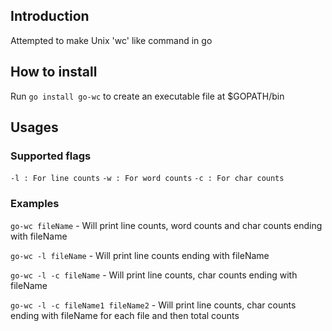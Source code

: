 ## Introduction
Attempted to make Unix 'wc' like command in go 

## How to install
Run `go install go-wc` to create an executable file at $GOPATH/bin

## Usages

### Supported flags
`-l : For line counts`
`-w : For word counts`
`-c : For char counts`

### Examples
`go-wc fileName` - Will print line counts, word counts and char counts ending with fileName

`go-wc -l fileName` - Will print line counts ending with fileName

`go-wc -l -c fileName` - Will print line counts, char counts ending with fileName

`go-wc -l -c fileName1 fileName2` - Will print line counts, char counts ending with fileName for each file and then total counts
